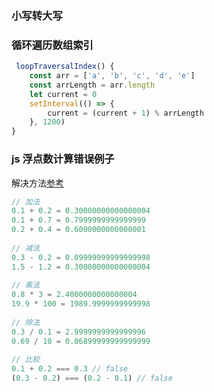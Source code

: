 <script setup>
import CustomComponent from '../template/computed.vue'
</script>

### 小写转大写

<CustomComponent />

### 循环遍历数组索引

```javascript
 loopTraversalIndex() {
    const arr = ['a', 'b', 'c', 'd', 'e']
    const arrLength = arr.length
    let current = 0
    setInterval(() => {
        current = (current + 1) % arrLength
    }, 1200)
}
```



### js 浮点数计算错误例子

解决方法[参考](https://www.cnblogs.com/bushui/p/12150947.html)

```javascript
// 加法
0.1 + 0.2 = 0.30000000000000004
0.1 + 0.7 = 0.7999999999999999
0.2 + 0.4 = 0.6000000000000001
 
// 减法
0.3 - 0.2 = 0.09999999999999998
1.5 - 1.2 = 0.30000000000000004
 
// 乘法
0.8 * 3 = 2.4000000000000004
19.9 * 100 = 1989.9999999999998
 
// 除法
0.3 / 0.1 = 2.9999999999999996
0.69 / 10 = 0.06899999999999999
 
// 比较
0.1 + 0.2 === 0.3 // false
(0.3 - 0.2) === (0.2 - 0.1) // false
```

